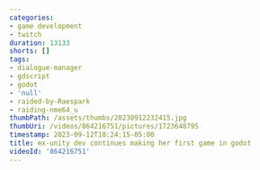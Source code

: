 ```yaml
---
categories:
- game development
- twitch
duration: 13133
shorts: []
tags:
- dialogue-manager
- gdscript
- godot
- 'null'
- raided-by-Raespark
- raiding-nme64_u
thumbPath: /assets/thumbs/20230912232415.jpg
thumbUri: /videos/864216751/pictures/1723648795
timestamp: 2023-09-12T18:24:15-05:00
title: ex-unity dev continues making her first game in godot
videoId: '864216751'
---
```

